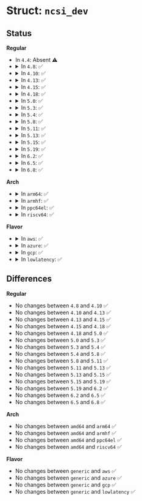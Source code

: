 # Struct: <code>ncsi_dev</code>

## Status
<b>Regular</b>
<ul>
<li>
In <code>4.4</code>: Absent ⚠️
</li>
<li>
<details>
<summary>In <code>4.8</code>: ✅</summary>

```c
struct ncsi_dev {
    int state;
    int link_up;
    struct net_device *dev;
    void (*handler)(struct ncsi_dev *);
};
```
</details>
</li>
<li>
<details>
<summary>In <code>4.10</code>: ✅</summary>

```c
struct ncsi_dev {
    int state;
    int link_up;
    struct net_device *dev;
    void (*handler)(struct ncsi_dev *);
};
```
</details>
</li>
<li>
<details>
<summary>In <code>4.13</code>: ✅</summary>

```c
struct ncsi_dev {
    int state;
    int link_up;
    struct net_device *dev;
    void (*handler)(struct ncsi_dev *);
};
```
</details>
</li>
<li>
<details>
<summary>In <code>4.15</code>: ✅</summary>

```c
struct ncsi_dev {
    int state;
    int link_up;
    struct net_device *dev;
    void (*handler)(struct ncsi_dev *);
};
```
</details>
</li>
<li>
<details>
<summary>In <code>4.18</code>: ✅</summary>

```c
struct ncsi_dev {
    int state;
    int link_up;
    struct net_device *dev;
    void (*handler)(struct ncsi_dev *);
};
```
</details>
</li>
<li>
<details>
<summary>In <code>5.0</code>: ✅</summary>

```c
struct ncsi_dev {
    int state;
    int link_up;
    struct net_device *dev;
    void (*handler)(struct ncsi_dev *);
};
```
</details>
</li>
<li>
<details>
<summary>In <code>5.3</code>: ✅</summary>

```c
struct ncsi_dev {
    int state;
    int link_up;
    struct net_device *dev;
    void (*handler)(struct ncsi_dev *);
};
```
</details>
</li>
<li>
<details>
<summary>In <code>5.4</code>: ✅</summary>

```c
struct ncsi_dev {
    int state;
    int link_up;
    struct net_device *dev;
    void (*handler)(struct ncsi_dev *);
};
```
</details>
</li>
<li>
<details>
<summary>In <code>5.8</code>: ✅</summary>

```c
struct ncsi_dev {
    int state;
    int link_up;
    struct net_device *dev;
    void (*handler)(struct ncsi_dev *);
};
```
</details>
</li>
<li>
<details>
<summary>In <code>5.11</code>: ✅</summary>

```c
struct ncsi_dev {
    int state;
    int link_up;
    struct net_device *dev;
    void (*handler)(struct ncsi_dev *);
};
```
</details>
</li>
<li>
<details>
<summary>In <code>5.13</code>: ✅</summary>

```c
struct ncsi_dev {
    int state;
    int link_up;
    struct net_device *dev;
    void (*handler)(struct ncsi_dev *);
};
```
</details>
</li>
<li>
<details>
<summary>In <code>5.15</code>: ✅</summary>

```c
struct ncsi_dev {
    int state;
    int link_up;
    struct net_device *dev;
    void (*handler)(struct ncsi_dev *);
};
```
</details>
</li>
<li>
<details>
<summary>In <code>5.19</code>: ✅</summary>

```c
struct ncsi_dev {
    int state;
    int link_up;
    struct net_device *dev;
    void (*handler)(struct ncsi_dev *);
};
```
</details>
</li>
<li>
<details>
<summary>In <code>6.2</code>: ✅</summary>

```c
struct ncsi_dev {
    int state;
    int link_up;
    struct net_device *dev;
    void (*handler)(struct ncsi_dev *);
};
```
</details>
</li>
<li>
<details>
<summary>In <code>6.5</code>: ✅</summary>

```c
struct ncsi_dev {
    int state;
    int link_up;
    struct net_device *dev;
    void (*handler)(struct ncsi_dev *);
};
```
</details>
</li>
<li>
<details>
<summary>In <code>6.8</code>: ✅</summary>

```c
struct ncsi_dev {
    int state;
    int link_up;
    struct net_device *dev;
    void (*handler)(struct ncsi_dev *);
};
```
</details>
</li>
</ul>
<b>Arch</b>
<ul>
<li>
<details>
<summary>In <code>arm64</code>: ✅</summary>

```c
struct ncsi_dev {
    int state;
    int link_up;
    struct net_device *dev;
    void (*handler)(struct ncsi_dev *);
};
```
</details>
</li>
<li>
<details>
<summary>In <code>armhf</code>: ✅</summary>

```c
struct ncsi_dev {
    int state;
    int link_up;
    struct net_device *dev;
    void (*handler)(struct ncsi_dev *);
};
```
</details>
</li>
<li>
<details>
<summary>In <code>ppc64el</code>: ✅</summary>

```c
struct ncsi_dev {
    int state;
    int link_up;
    struct net_device *dev;
    void (*handler)(struct ncsi_dev *);
};
```
</details>
</li>
<li>
<details>
<summary>In <code>riscv64</code>: ✅</summary>

```c
struct ncsi_dev {
    int state;
    int link_up;
    struct net_device *dev;
    void (*handler)(struct ncsi_dev *);
};
```
</details>
</li>
</ul>
<b>Flavor</b>
<ul>
<li>
<details>
<summary>In <code>aws</code>: ✅</summary>

```c
struct ncsi_dev {
    int state;
    int link_up;
    struct net_device *dev;
    void (*handler)(struct ncsi_dev *);
};
```
</details>
</li>
<li>
<details>
<summary>In <code>azure</code>: ✅</summary>

```c
struct ncsi_dev {
    int state;
    int link_up;
    struct net_device *dev;
    void (*handler)(struct ncsi_dev *);
};
```
</details>
</li>
<li>
<details>
<summary>In <code>gcp</code>: ✅</summary>

```c
struct ncsi_dev {
    int state;
    int link_up;
    struct net_device *dev;
    void (*handler)(struct ncsi_dev *);
};
```
</details>
</li>
<li>
<details>
<summary>In <code>lowlatency</code>: ✅</summary>

```c
struct ncsi_dev {
    int state;
    int link_up;
    struct net_device *dev;
    void (*handler)(struct ncsi_dev *);
};
```
</details>
</li>
</ul>

## Differences
<b>Regular</b>
<ul>
<li>
No changes between <code>4.8</code> and <code>4.10</code> ✅
</li>
<li>
No changes between <code>4.10</code> and <code>4.13</code> ✅
</li>
<li>
No changes between <code>4.13</code> and <code>4.15</code> ✅
</li>
<li>
No changes between <code>4.15</code> and <code>4.18</code> ✅
</li>
<li>
No changes between <code>4.18</code> and <code>5.0</code> ✅
</li>
<li>
No changes between <code>5.0</code> and <code>5.3</code> ✅
</li>
<li>
No changes between <code>5.3</code> and <code>5.4</code> ✅
</li>
<li>
No changes between <code>5.4</code> and <code>5.8</code> ✅
</li>
<li>
No changes between <code>5.8</code> and <code>5.11</code> ✅
</li>
<li>
No changes between <code>5.11</code> and <code>5.13</code> ✅
</li>
<li>
No changes between <code>5.13</code> and <code>5.15</code> ✅
</li>
<li>
No changes between <code>5.15</code> and <code>5.19</code> ✅
</li>
<li>
No changes between <code>5.19</code> and <code>6.2</code> ✅
</li>
<li>
No changes between <code>6.2</code> and <code>6.5</code> ✅
</li>
<li>
No changes between <code>6.5</code> and <code>6.8</code> ✅
</li>
</ul>
<b>Arch</b>
<ul>
<li>
No changes between <code>amd64</code> and <code>arm64</code> ✅
</li>
<li>
No changes between <code>amd64</code> and <code>armhf</code> ✅
</li>
<li>
No changes between <code>amd64</code> and <code>ppc64el</code> ✅
</li>
<li>
No changes between <code>amd64</code> and <code>riscv64</code> ✅
</li>
</ul>
<b>Flavor</b>
<ul>
<li>
No changes between <code>generic</code> and <code>aws</code> ✅
</li>
<li>
No changes between <code>generic</code> and <code>azure</code> ✅
</li>
<li>
No changes between <code>generic</code> and <code>gcp</code> ✅
</li>
<li>
No changes between <code>generic</code> and <code>lowlatency</code> ✅
</li>
</ul>
